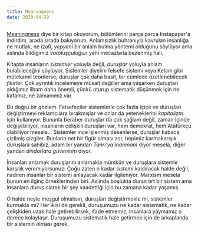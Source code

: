 ```yaml
---
title: Meaningness 
date: 2020-04-29
---
```


[Meaningness](https://meaningness.com) diye bir kitap okuyorum, bölümlerini parça parça
Instapaper'a indirdim, arada sırada bakıyorum. Anlamsızlık buhranıyla kavrulan
insanlığa ne mutlak, ne izafi, *yepyeni* bir anlam bulma yöntemi olduğunu
söylüyor ama aslında bildiğimiz *varoluşçuluğun* yeni mecazlarla bezenmiş hali. 

Kitapta insanların *sistemler* yoluyla değil, *duruşlar* yoluyla anlam
bulabileceğini söylüyor. Sistemler diyelim felsefe sistemi veya Kelam gibi
mütekamil teorilerse, duruşlar çok daha basit, bir cümlede özetlenebilecek
*fikirler.* Çok ayrıntılı incelemeye müsait değiller ama yaşarken duruştan
aldığımız ilham daha önemli, çünkü oturup sistematik düşünmek için ne kafamız,
ne zamanımız var. 

Bu doğru bir gözlem. Felsefeciler sistemlerle çok fazla içiçe ve duruşları
değiştirmeyi reklamcılara bırakmışlar ve onlar da yeteneklerini *kapitalizm*
için kullanıyor. Bununla beraber duruşlar da çok sağlam değil, zaman içinde
değişebiliyor, insanların çelişkili duruşları var, hem demokrat, hem Atatürkçü
olabiliyor mesela... Sistemler ince işlenmiş desenlerse, duruşlar kabaca
çizilmiş çizgiler. Bunların net bir figür olması zor, hepimiz karmakarışık
duruşlara sahibiz, adam bir yandan *Tanrı'ya inanmam* diyor mesela, diğer yandan
*dindarlara güvenirim* diyor. 

İnsanları anlamak duruşlarını anlamakla mümkün ve duruşlara sistemle karşılık
veremiyorsunuz: Çoğu zaten o kadar *sistemi* kaldıracak halde değil, nadiren
insanlar bir sistemi anlayacak kadar ilgileniyor. Marxism mesela bunun en ilginç
örneklerinden biri. Aslında
boşlukta duran tırt bir sistem ama insanlara *duruş* olarak bir şey vaadettiği
için bu zamana kadar yaşamış. 

O halde neyle meşgul olmalısın, duruşları değiştirmekle mi, sistemler kurmakla
mı? Her ikisi de gerekli, duruşumuzu ne kadar sistematik, ne kadar çelişkiden
uzak hale getirebilirsek, ifade etmemiz, insanlara yaymamız o derece
kolaylaşır. Duruşumuzu sistematik hale getirmek için de arkaplanda bir sistemin
olması gerek. 
